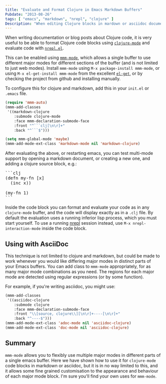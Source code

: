```yaml
---
title: "Evaluate and Format Clojure in Emacs Markdown Buffers"
Pubdate: "2013-08-26"
tags: [ "emacs", "markdown", "nrepl", "clojure" ]
Description: "When editing Clojure blocks in mardown or asciidoc documents, allow formating and evaluation of code blocks with clojure-mode.  Using mmm-mode, you can mix whichever major modes you want."
---
```


When writing documentation or blog posts about Clojure code, it is
very useful to be able to format Clojure code blocks using
[`clojure-mode`][clojure-mode] and evaluate code with [`nrepl.el`][nrepl].

This can be enabled using [`mmm-mode`][mmm-mode], which
allows a single buffer to use different major modes for different
sections of the buffer (and is not limited to just web modes).
Install `mmm-mode` using `M-x package-install mmm-mode`,
or using `M-x el-get-install mmm-mode` from the excellent
[`el-get`][el-get], or by checking the project from github and
installing manually.

To configure this for clojure and markdown, add this in your `init.el`
or `.emacs` file.

```lisp
(require 'mmm-auto)
(mmm-add-classes
 '((markdown-clojure
    :submode clojure-mode
    :face mmm-declaration-submode-face
    :front "^```clj[\n\r]+"
    :back "^```$")))

(setq mmm-global-mode 'maybe)
(mmm-add-mode-ext-class 'markdown-mode nil 'markdown-clojure)
```

After evaluating the above, or restarting emacs, you can test
multi-mode support by opening a markdown document, or creating a new
one, and adding a clojure source block, e.g.:

<pre>
```clj
(defn my-fn [x]
  (inc x))

(my-fn 1)
```
</pre>

Inside the code block you can format and evaluate your code as in any
`clojure-mode` buffer, and the code will display exactly as in a
`.clj` file.  By default the evaluation uses a running inferior lisp
process, which you must start yourself.  To use a running
[nrepl][nrepl] session instead, use `M-x nrepl-interaction-mode`
inside the code block.

## Using with AsciiDoc

This technique is not limited to clojure and markdown, but could be
made to work whenever you would like differing major modes in distinct
parts of your Emacs buffers.  You can add class to `mmm-mode`
appropriately, for as many major mode combinations as you need.  The
regions for each major mode are detected using regular expressions (or
by some function).

For example, if you're writing asciidoc, you might use:

```lisp
(mmm-add-classes
 '((asciidoc-clojure
    :submode clojure
    :face mmm-declaration-submode-face
    :front "\\[source, clojure\\][\n\r]+----[\n\r]+"
    :back "^----$")))
(mmm-add-mode-ext-class 'adoc-mode nil 'asciidoc-clojure)
(mmm-add-mode-ext-class 'doc-mode nil 'asciidoc-clojure)
```

## Summary

`mmm-mode` allows you to flexibly use multiple major modes in
different parts of a single emacs buffer.  Here we have shown how to
use it for `clojure-mode` code blocks in markdown or asciidoc, but it
is in no way limited to this, and it allows some fine grained
customisation to the appearance and behaviour of each major mode
block. I'm sure you'll find your own uses for `mmm-mode`.

[dirlocals]: http://www.gnu.org/software/emacs/manual/html_node/emacs/Directory-Variables.html "Emacs Directory variales"
[nrepl]: https://github.com/clojure-emacs/nrepl.el "nrepl.el"
[clojure-mode]: https://github.com/clojure-emacs/clojure-mode "clojure-mode"
[el-get]: http://tapoueh.org/emacs/el-get.html "el-get"
[mmm-mode]: https://github.com/purcell/mmm-mode/ "mmm-mode"
